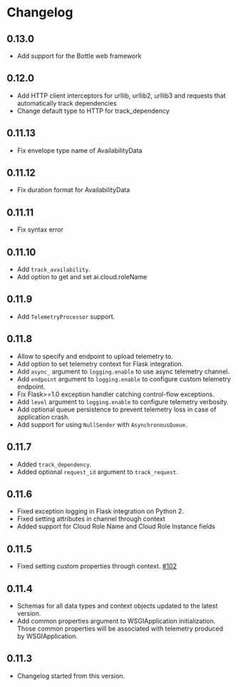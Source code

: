 # Changelog
## 0.13.0
- Add support for the Bottle web framework

## 0.12.0
- Add HTTP client interceptors for urllib, urllib2, urllib3 and requests that automatically track dependencies
- Change default type to HTTP for track_dependency

## 0.11.13
- Fix envelope type name of AvailabilityData

## 0.11.12
- Fix duration format for AvailabilityData

## 0.11.11
- Fix syntax error

## 0.11.10

- Add `track_availability`.
- Add option to get and set ai.cloud.roleName

## 0.11.9

- Add `TelemetryProcessor` support.

## 0.11.8

- Allow to specify and endpoint to upload telemetry to.
- Add option to set telemetry context for Flask integration.
- Add `async_` argument to `logging.enable` to use async telemetry channel.
- Add `endpoint` argument to `logging.enable` to configure custom telemetry endpoint.
- Fix Flask>=1.0 exception handler catching control-flow exceptions.
- Add `level` argument to `logging.enable` to configure telemetry verbosity.
- Add optional queue persistence to prevent telemetry loss in case of application crash.
- Add support for using `NullSender` with `AsynchronousQueue`.

## 0.11.7

- Added `track_dependency`.
- Added optional `request_id` argument to `track_request`.

## 0.11.6

- Fixed exception logging in Flask integration on Python 2.
- Fixed setting attributes in channel through context
- Added support for Cloud Role Name and Cloud Role Instance fields

## 0.11.5

- Fixed setting custom properties through context. [#102](https://github.com/Microsoft/ApplicationInsights-Python/pull/102)

## 0.11.4

- Schemas for all data types and context objects updated to the latest version.
- Add common properties argument to WSGIApplication initialization. Those common properties will be associated with telemetry produced by WSGIApplication.

## 0.11.3

- Changelog started from this version.
